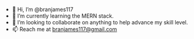 - 👋 Hi, I’m @branjames117
- 🌱 I’m currently learning the MERN stack.
- 💞️ I’m looking to collaborate on anything to help advance my skill level.
- 📫 Reach me at branjames117@gmail.com
